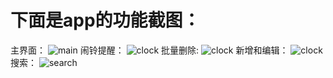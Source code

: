 # 下面是app的功能截图：
主界面：
![main](https://raw.githubusercontent.com/jsbintask22/static/master/memo/memo_main.jpg)
闹铃提醒：
![clock](https://raw.githubusercontent.com/jsbintask22/static/master/memo/memo_clock.jpg)
批量删除:
![clock](https://raw.githubusercontent.com/jsbintask22/static/master/memo/memo_delete.jpg)
新增和编辑：
![clock](https://raw.githubusercontent.com/jsbintask22/static/master/memo/memo_edit_save.jpg)
搜索：
![search](https://raw.githubusercontent.com/jsbintask22/static/master/memo/memo_search.jpg)

